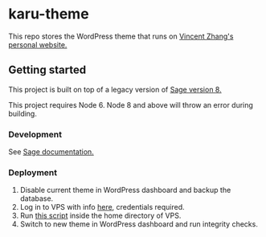 # karu-theme

This repo stores the WordPress theme that runs on [Vincent Zhang's personal website.](http://vincentzh.com)

## Getting started

This project is built on top of a legacy version of [Sage version 8.](https://github.com/karuto/sage)

This project requires Node 6. Node 8 and above will throw an error during building.

### Development

See [Sage documentation.](https://github.com/karuto/karu-theme/blob/master/README-sage.md#theme-development)

### Deployment

1. Disable current theme in WordPress dashboard and backup the database.
2. Log in to VPS with info [here](https://bitbucket.org/karuto/sysadmin/src), credentials required.
3. Run [this script](https://github.com/karuto/sysadmin-notes/blob/master/theme-sync.sh) inside the home directory of VPS.
4. Switch to new theme in WordPress dashboard and run integrity checks.
